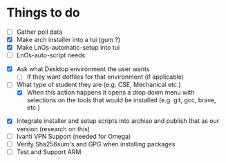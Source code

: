 # Things to do

- [ ] Gather poll data
- [X] Make arch installer into a tui (gum ?)
- [X] Make LnOs-automatic-setup into tui
- [ ] LnOs-auto-script needs:
* [X] Ask what Desktop environment the user wants
    * [ ] If they want dotfiles for that environment (if applicable)
* [ ] What type of student they are (e.g. CSE, Mechanical etc.)
    * [X] When this action happens it opens a drop down menu with selections on the tools that would be installed (e.g. git, gcc, brave, etc.)
- [X] Integrate installer and setup scripts into archiso and publish that as our version (research on this)
- [ ] Ivanti VPN Support (needed for Omega)
- [ ] Verify Sha256sum's and GPG when installing packages
- [ ] Test and Support ARM